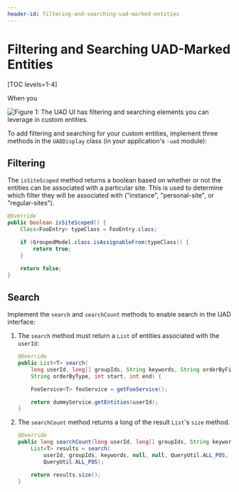 ```yaml
---
header-id: filtering-and-searching-uad-marked-entities
---
```


# Filtering and Searching UAD-Marked Entities

[TOC levels=1-4]

When you 

![Figure 1: The UAD UI has filtering and searching elements you can leverage in
custom entities.](../../images/uad-filter-search.png)

To add filtering and searching for your custom entities, implement three
methods in the `UADDisplay` class (in your application's `-uad` module):

## Filtering

The `isSiteScoped` method returns a boolean based on whether or not the
entities can be associated with a particular site. This is used to determine
which filter they will be associated with ("instance", "personal-site", or
"regular-sites").

<!-- I want to show some realistic dummy code for third party devs. Is this fine?-->
<!--Straight out of BaseModelUADDisaply: -->

```java
@Override
public boolean isSiteScoped() {
    Class<FooEntry> typeClass = FooEntry.class;

    if (GroupedModel.class.isAssignableFrom(typeClass)) {
        return true;
    }

    return false;
}
```

## Search

Implement the `search` and `searchCount` methods to enable search in the UAD
interface:

<!--Is this realistic dummy code for third party devs? -->
<!-- Straight out of DummyUADDisplay.java -->

1.  The `search` method must return a `List` of entities associated with the
    `userId`:

    ```java
    @Override
    public List<T> search(
        long userId, long[] groupIds, String keywords, String orderByField,
        String orderByType, int start, int end) {

        FooService<T> fooService = getFooService();

        return dummyService.getEntities(userId);
    }
    ```

2.  The `searchCount` method  returns a long of the result `List`'s `size`
    method.

    ```java
    @Override
    public long searchCount(long userId, long[] groupIds, String keywords) {
        List<T> results = search(
            userId, groupIds, keywords, null, null, QueryUtil.ALL_POS,
            QueryUtil.ALL_POS);

        return results.size();
    }
    ```

